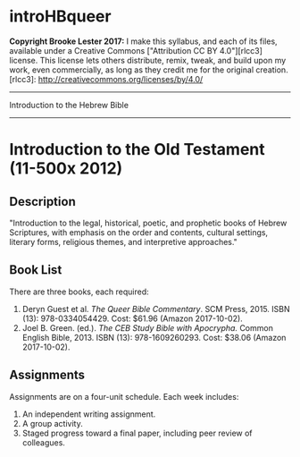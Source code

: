 introHBqueer
=============
**Copyright Brooke Lester 2017:** I make this syllabus, and each of its files, available under a Creative Commons ["Attribution CC BY 4.0"][rlcc3] license. This license lets others distribute, remix, tweak, and build upon my work, even commercially, as long as they credit me for the original creation.
[rlcc3]: http://creativecommons.org/licenses/by/4.0/ 

***

Introduction to the Hebrew Bible

***

# Introduction to the Old Testament (11-500x 2012)

## Description
"Introduction to the legal, historical, poetic, and prophetic books of Hebrew Scriptures, with emphasis on the order and contents, cultural settings, literary forms, religious themes, and interpretive approaches."

## Book List
There are three books, each required:

1. Deryn Guest et al. *The Queer Bible Commentary*. SCM Press, 2015. ISBN (13): 978-0334054429. Cost: $61.96 (Amazon 2017-10-02).
2. Joel B. Green. (ed.). *The CEB Study Bible with Apocrypha.* Common English Bible, 2013. ISBN (13): 978-1609260293. Cost: $38.06 (Amazon 2017-10-02).


## Assignments
Assignments are on a four-unit schedule. Each week includes:

1. An independent writing assignment.
2. A group activity.
3. Staged progress toward a final paper, including peer review of colleagues.